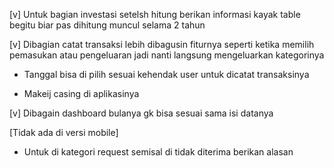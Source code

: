 [v] Untuk bagian investasi setelsh hitung berikan informasi kayak table begitu biar pas dihitung muncul selama 2 tahun

[v] Dibagian catat transaksi lebih dibagusin fiturnya seperti ketika memilih pemasukan atau pengeluaran jadi nanti langsung mengeluarkan kategorinya 

- Tanggal bisa di pilih sesuai kehendak user untuk dicatat transaksinya

- Makeij casing di aplikasinya

[v] Dibagain dashboard bulanya gk bisa sesuai sama isi datanya


[Tidak ada di versi mobile]
- Untuk di kategori request semisal di tidak diterima berikan alasan
